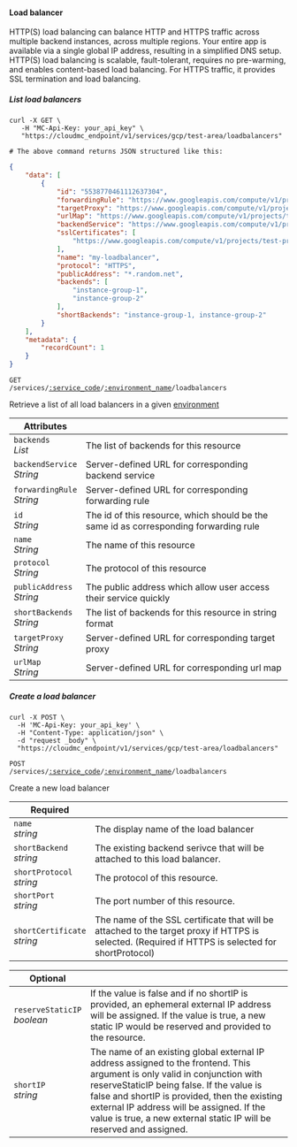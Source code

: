 #### Load balancer

HTTP(S) load balancing can balance HTTP and HTTPS traffic across multiple backend instances, across multiple regions. Your entire app is available via a single global IP address, resulting in a simplified DNS setup. HTTP(S) load balancing is scalable, fault-tolerant, requires no pre-warming, and enables content-based load balancing. For HTTPS traffic, it provides SSL termination and load balancing.

<!-------------------- LIST LOAD BALANCERS -------------------->

##### List load balancers

```shell
curl -X GET \
   -H "MC-Api-Key: your_api_key" \
   "https://cloudmc_endpoint/v1/services/gcp/test-area/loadbalancers"

# The above command returns JSON structured like this:
```

```json
{
    "data": [
        {
            "id": "5538770461112637304",
            "forwardingRule": "https://www.googleapis.com/compute/v1/projects/test-project/global/forwardingRules/my-forwarding-rule",
            "targetProxy": "https://www.googleapis.com/compute/v1/projects/test-project/global/targetHttpsProxies/my-target-proxy",
            "urlMap": "https://www.googleapis.com/compute/v1/projects/test-project/global/urlMaps/my-url",
            "backendService": "https://www.googleapis.com/compute/v1/projects/test-project/global/backendServices/my-backendServices",
            "sslCertificates": [
                "https://www.googleapis.com/compute/v1/projects/test-project/global/sslCertificates/my-ssl-cert"
            ],
            "name": "my-loadbalancer",
            "protocol": "HTTPS",
            "publicAddress": "*.random.net",
            "backends": [
                "instance-group-1",
                "instance-group-2"
            ],
            "shortBackends": "instance-group-1, instance-group-2"
        }
    ],
    "metadata": {
        "recordCount": 1
    }
}
```

<code>GET /services/<a href="#administration-service-connections">:service_code</a>/<a href="#administration-environments">:environment_name</a>/loadbalancers</code>

Retrieve a list of all load balancers in a given [environment](#administration-environments)

Attributes | &nbsp;
------- | -----------
`backends`<br/>*List<String>* | The list of backends for this resource
`backendService`<br/>*String* | Server-defined URL for corresponding backend service
`forwardingRule`<br/>*String* | Server-defined URL for corresponding forwarding rule
`id`<br/>*String* | The id of this resource, which should be the same id as corresponding forwarding rule
`name`<br/>*String* | The name of this resource
`protocol`<br/>*String* | The protocol of this resource
`publicAddress`<br/>*String* | The public address which allow user access their service quickly
`shortBackends`<br/>*String* | The list of backends for this resource in string format 
`targetProxy`<br/>*String* | Server-defined URL for corresponding target proxy
`urlMap`<br/>*String* | Server-defined URL for corresponding url map


<!-------------------- CREATE A LOADBALANCER -------------------->
##### Create a load balancer

```shell
curl -X POST \
  -H 'MC-Api-Key: your_api_key' \
  -H "Content-Type: application/json" \
  -d "request _body" \
  "https://cloudmc_endpoint/v1/services/gcp/test-area/loadbalancers"
```

<code>POST /services/<a href="#administration-service-connections">:service_code</a>/<a href="#administration-environments">:environment_name</a>/loadbalancers</code>

Create a new load balancer

Required | &nbsp;
------- | -----------
`name`<br/>*string* | The display name of the load balancer
`shortBackend`<br/>*string* | The existing backend serivce that will be attached to this load balancer.
`shortProtocol`<br/>*string* | The protocol of this resource.
`shortPort`<br/>*string* | The port number of this resource.
`shortCertificate`<br/>*string* | The name of the SSL certificate that will be attached to the target proxy if HTTPS is selected. (Required if HTTPS is selected for shortProtocol) 

Optional | &nbsp;
------- | -----------
`reserveStaticIP`<br/>*boolean* | If the value is false and if no shortIP is provided, an ephemeral external IP address will be assigned. If the value is true, a new static IP would be reserved and provided to the resource.
`shortIP`<br/>*string* | The name of an existing global external IP address assigned to the frontend. This argument is only valid in conjunction with reserveStaticIP being false. If the value is false and shortIP is provided, then the existing external IP address will be assigned. If the value is true, a new external static IP will be reserved and assigned.




